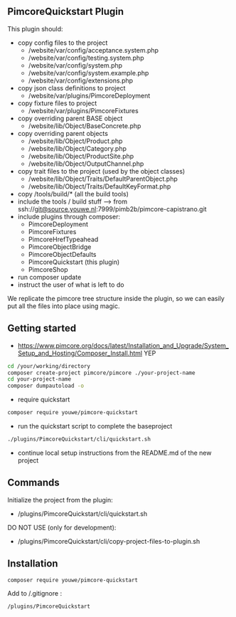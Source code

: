 PimcoreQuickstart Plugin
------------------------

This plugin should:

* copy config files to the project
    * /website/var/config/acceptance.system.php
    * /website/var/config/testing.system.php
    * /website/var/config/system.php
    * /website/var/config/system.example.php
    * /website/var/config/extensions.php
* copy json class definitions to project 
    * /website/var/plugins/PimcoreDeployment
* copy fixture files to project
    * /website/var/plugins/PimcoreFixtures
* copy overriding parent BASE object
    * /website/lib/Object/BaseConcrete.php
* copy overriding parent objects
    * /website/lib/Object/Product.php
    * /website/lib/Object/Category.php
    * /website/lib/Object/ProductSite.php
    * /website/lib/Object/OutputChannel.php
* copy trait files to the project (used by the object classes)
    * /website/lib/Object/Traits/DefaultParentObject.php
    * /website/lib/Object/Traits/DefaultKeyFormat.php
* copy /tools/build/*  (all the build tools)
* include the tools / build stuff --> from ssh://git@source.youwe.nl:7999/pimb2b/pimcore-capistrano.git
* include plugins through composer:
    * PimcoreDeployment
    * PimcoreFixtures
    * PimcoreHrefTypeahead
    * PimcoreObjectBridge
    * PimcoreObjectDefaults
    * PimcoreQuickstart (this plugin)
    * PimcoreShop
* run composer update
* instruct the user of what is left to do 
    
We replicate the pimcore tree structure inside the plugin,
so we can easily put all the files into place using magic.


Getting started
---------------

* https://www.pimcore.org/docs/latest/Installation_and_Upgrade/System_Setup_and_Hosting/Composer_Install.html  YEP

```bash
cd /your/working/directory
composer create-project pimcore/pimcore ./your-project-name
cd your-project-name
composer dumpautoload -o
```

* require quickstart

```bash
composer require youwe/pimcore-quickstart
```

* run the quickstart script to complete the baseproject

```bash
./plugins/PimcoreQuickstart/cli/quickstart.sh
```

* continue local setup instructions from the README.md of the new project


Commands
--------

Initialize the project from the plugin:
* /plugins/PimcoreQuickstart/cli/quickstart.sh

DO NOT USE (only for development):
* /plugins/PimcoreQuickstart/cli/copy-project-files-to-plugin.sh


Installation
------------

```sh
composer require youwe/pimcore-quickstart
```

Add to /.gitignore :

```
/plugins/PimcoreQuickstart
```
